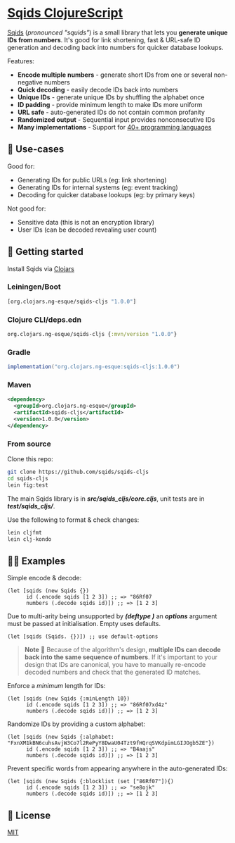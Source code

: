 # [Sqids ClojureScript](https://sqids.org/sqids-cljs)

[Sqids](https://sqids.org/clojurescript) (*pronounced "squids"*) is a small library that lets you **generate unique IDs from numbers**. It's good for link shortening, fast & URL-safe ID generation and decoding back into numbers for quicker database lookups.

Features:

- **Encode multiple numbers** - generate short IDs from one or several non-negative numbers
- **Quick decoding** - easily decode IDs back into numbers
- **Unique IDs** - generate unique IDs by shuffling the alphabet once
- **ID padding** - provide minimum length to make IDs more uniform
- **URL safe** - auto-generated IDs do not contain common profanity
- **Randomized output** - Sequential input provides nonconsecutive IDs
- **Many implementations** - Support for [40+ programming languages](https://sqids.org/)

## 🧰 Use-cases

Good for:

- Generating IDs for public URLs (eg: link shortening)
- Generating IDs for internal systems (eg: event tracking)
- Decoding for quicker database lookups (eg: by primary keys)

Not good for:

- Sensitive data (this is not an encryption library)
- User IDs (can be decoded revealing user count)

## 🚀 Getting started

Install Sqids via [Clojars](https://clojars.org/org.clojars.ng-esque/sqids-cljs)

### Leiningen/Boot

```clojure
[org.clojars.ng-esque/sqids-cljs "1.0.0"]
```

### Clojure CLI/deps.edn

```clojure
org.clojars.ng-esque/sqids-cljs {:mvn/version "1.0.0"}
```

### Gradle

```java
implementation("org.clojars.ng-esque:sqids-cljs:1.0.0")
```
### Maven

```xml
<dependency>
  <groupId>org.clojars.ng-esque</groupId>
  <artifactId>sqids-cljs</artifactId>
  <version>1.0.0</version>
</dependency>
```

### From source

Clone this repo:

```bash
git clone https://github.com/sqids/sqids-cljs
cd sqids-cljs
lein fig:test
```
The main Sqids library is in ***src/sqids_cljs/core.cljs***, unit tests are in ***test/sqids_cljs/***.

Use the following to format & check changes:
```bash
lein cljfmt
lein clj-kondo 
```

## 👩‍💻 Examples

Simple encode & decode:

```cljourecript
(let [sqids (new Sqids {})
      id (.encode sqids [1 2 3]) ;; => "86Rf07
      numbers (.decode sqids id)]) ;; => [1 2 3]
```

Due to multi-arity being unsupported by ***(deftype )*** an ***options*** argument must be passed at initialisation.  Empty uses defaults.
```clojurescript
(let [sqids (Sqids. {})]) ;; use default-options
```

> **Note**
> 🚧 Because of the algorithm's design, **multiple IDs can decode back into the same sequence of numbers**. If it's important to your design that IDs are canonical, you have to manually re-encode decoded numbers and check that the generated ID matches.

Enforce a *minimum* length for IDs:

```clojurecript
(let [sqids (new Sqids {:minLength 10})
      id (.encode sqids [1 2 3]) ;; => "86Rf07xd4z"
      numbers (.decode sqids id)]) ;; => [1 2 3]
```

Randomize IDs by providing a custom alphabet:

```clojurecript
(let [sqids (new Sqids {:alphabet: "FxnXM1kBN6cuhsAvjW3Co7l2RePyY8DwaU04Tzt9fHQrqSVKdpimLGIJOgb5ZE"})
      id (.encode sqids [1 2 3]) ;; => "B4aajs"
      numbers (.decode sqids id)]) ;; => [1 2 3]
```

Prevent specific words from appearing anywhere in the auto-generated IDs:

```clojurescript
(let [sqids (new Sqids {:blocklist (set ["86Rf07"]){)
      id (.encode sqids [1 2 3]) ;; => "se8ojk"
      numbers (.decode sqids id)]) ;; => [1 2 3]
```

## 📝 License

[MIT](LICENSE)
